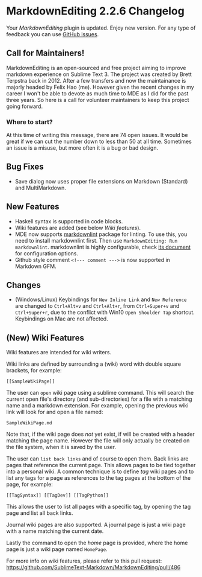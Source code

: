 # MarkdownEditing 2.2.6 Changelog

Your _MarkdownEditing_ plugin is updated. Enjoy new version. For any type of
feedback you can use [GitHub issues][issues].

## Call for Maintainers!

MarkdownEditing is an open-sourced and free project aiming to improve markdown experience on Sublime Text 3. The project was created by Brett Terpstra back in 2012. After a few transfers and now the maintainance is majorly headed by Felix Hao (me). However given the recent changes in my career I won't be able to devote as much time to MDE as I did for the past three years. So here is a call for volunteer maintainers to keep this project going forward.

### Where to start?

At this time of writing this message, there are 74 open issues. It would be great if we can cut the number down to less than 50 at all time. Sometimes an issue is a misuse, but more often it is a bug or bad design.

## Bug Fixes

* Save dialog now uses proper file extensions on Markdown (Standard) and MultiMarkdown.

## New Features

* Haskell syntax is supported in code blocks.
* Wiki features are added (see below _Wiki features_).
* MDE now supports [markdownlint](https://github.com/markdownlint/markdownlint) package for linting. To use this, you need to install markdownlint first. Then use `MarkdownEditing: Run markdownlint`. markdownlint is highly configurable, check [its document](https://github.com/markdownlint/markdownlint/blob/master/docs/configuration.md) for configuration options.
* Github style comment `<!--- comment --->` is now supported in Markdown GFM.

## Changes

* (Windows/Linux) Keybindings for `New Inline Link` and `New Reference` are changed to `Ctrl+Alt+v` and `Ctrl+Alt+r`, from `Ctrl+Super+v` and `Ctrl+Super+r`, due to the conflict with Win10 `Open Shoulder Tap` shortcut. Keybindings on Mac are not affected.

## (New) Wiki Features

Wiki features are intended for wiki writers.

Wiki links are defined by surrounding a (wiki) word with double square brackets, for example:

    [[SampleWikiPage]]

The user can `open` wiki page using a sublime command.  This will search the current open file's directory (and sub-directories) for a file with a matching name and a markdown extension.  For example, opening the previous wiki link
will look for and open a file named:

    SampleWikiPage.md

Note that, if the wiki page does *not* yet exist, if will be created with a header matching the page name.  However the file will only actually be created on the file system, when it is saved by the user.  

The user can `list back links` and of course to open them.  Back links are pages that reference the current page.  This allows pages to be tied together into a personal wiki.   A common technique is to define *tag* wiki pages and to list any tags for a page as references to the tag pages at the bottom of the page, for example:
    
    [[TagSyntax]] [[TagDev]] [[TagPython]]

This allows the user to list all pages with a specific tag, by opening the tag page and list all back links.

Journal wiki pages are also supported.  A journal page is just a wiki page with a name matching the current date.

Lastly the command to open the *home* page is provided, where the home page is just a wiki page named `HomePage`.

For more info on wiki features, please refer to this pull request: https://github.com/SublimeText-Markdown/MarkdownEditing/pull/486

[issues]: https://github.com/SublimeText-Markdown/MarkdownEditing/issues
